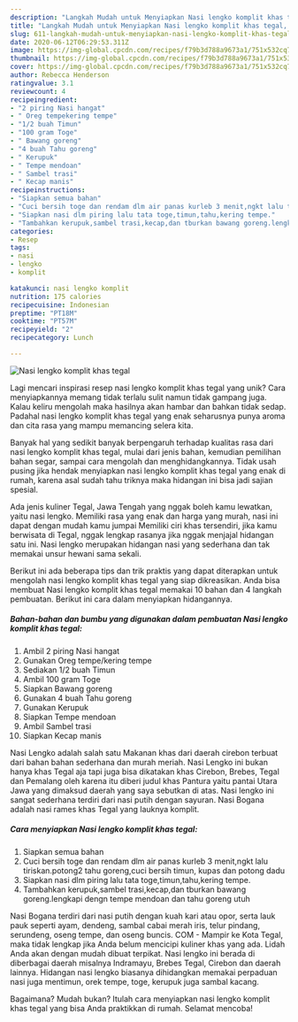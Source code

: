 ```yaml
---
description: "Langkah Mudah untuk Menyiapkan Nasi lengko komplit khas tegal, Enak"
title: "Langkah Mudah untuk Menyiapkan Nasi lengko komplit khas tegal, Enak"
slug: 611-langkah-mudah-untuk-menyiapkan-nasi-lengko-komplit-khas-tegal-enak
date: 2020-06-12T06:29:53.311Z
image: https://img-global.cpcdn.com/recipes/f79b3d788a9673a1/751x532cq70/nasi-lengko-komplit-khas-tegal-foto-resep-utama.jpg
thumbnail: https://img-global.cpcdn.com/recipes/f79b3d788a9673a1/751x532cq70/nasi-lengko-komplit-khas-tegal-foto-resep-utama.jpg
cover: https://img-global.cpcdn.com/recipes/f79b3d788a9673a1/751x532cq70/nasi-lengko-komplit-khas-tegal-foto-resep-utama.jpg
author: Rebecca Henderson
ratingvalue: 3.1
reviewcount: 4
recipeingredient:
- "2 piring Nasi hangat"
- " Oreg tempekering tempe"
- "1/2 buah Timun"
- "100 gram Toge"
- " Bawang goreng"
- "4 buah Tahu goreng"
- " Kerupuk"
- " Tempe mendoan"
- " Sambel trasi"
- " Kecap manis"
recipeinstructions:
- "Siapkan semua bahan"
- "Cuci bersih toge dan rendam dlm air panas kurleb 3 menit,ngkt lalu tiriskan.potong2 tahu goreng,cuci bersih timun, kupas dan potong dadu"
- "Siapkan nasi dlm piring lalu tata toge,timun,tahu,kering tempe."
- "Tambahkan kerupuk,sambel trasi,kecap,dan tburkan bawang goreng.lengkapi dengn tempe mendoan dan tahu goreng utuh"
categories:
- Resep
tags:
- nasi
- lengko
- komplit

katakunci: nasi lengko komplit 
nutrition: 175 calories
recipecuisine: Indonesian
preptime: "PT18M"
cooktime: "PT57M"
recipeyield: "2"
recipecategory: Lunch

---
```



![Nasi lengko komplit khas tegal](https://img-global.cpcdn.com/recipes/f79b3d788a9673a1/751x532cq70/nasi-lengko-komplit-khas-tegal-foto-resep-utama.jpg)

Lagi mencari inspirasi resep nasi lengko komplit khas tegal yang unik? Cara menyiapkannya memang tidak terlalu sulit namun tidak gampang juga. Kalau keliru mengolah maka hasilnya akan hambar dan bahkan tidak sedap. Padahal nasi lengko komplit khas tegal yang enak seharusnya punya aroma dan cita rasa yang mampu memancing selera kita.

Banyak hal yang sedikit banyak berpengaruh terhadap kualitas rasa dari nasi lengko komplit khas tegal, mulai dari jenis bahan, kemudian pemilihan bahan segar, sampai cara mengolah dan menghidangkannya. Tidak usah pusing jika hendak menyiapkan nasi lengko komplit khas tegal yang enak di rumah, karena asal sudah tahu triknya maka hidangan ini bisa jadi sajian spesial.

Ada jenis kuliner Tegal, Jawa Tengah yang nggak boleh kamu lewatkan, yaitu nasi lengko. Memiliki rasa yang enak dan harga yang murah, nasi ini dapat dengan mudah kamu jumpai Memiliki ciri khas tersendiri, jika kamu berwisata di Tegal, nggak lengkap rasanya jika nggak menjajal hidangan satu ini. Nasi lengko merupakan hidangan nasi yang sederhana dan tak memakai unsur hewani sama sekali.


Berikut ini ada beberapa tips dan trik praktis yang dapat diterapkan untuk mengolah nasi lengko komplit khas tegal yang siap dikreasikan. Anda bisa membuat Nasi lengko komplit khas tegal memakai 10 bahan dan 4 langkah pembuatan. Berikut ini cara dalam menyiapkan hidangannya.

<!--inarticleads1-->

##### Bahan-bahan dan bumbu yang digunakan dalam pembuatan Nasi lengko komplit khas tegal:

1. Ambil 2 piring Nasi hangat
1. Gunakan  Oreg tempe/kering tempe
1. Sediakan 1/2 buah Timun
1. Ambil 100 gram Toge
1. Siapkan  Bawang goreng
1. Gunakan 4 buah Tahu goreng
1. Gunakan  Kerupuk
1. Siapkan  Tempe mendoan
1. Ambil  Sambel trasi
1. Siapkan  Kecap manis


Nasi Lengko adalah salah satu Makanan khas dari daerah cirebon terbuat dari bahan bahan sederhana dan murah meriah. Nasi Lengko ini bukan hanya khas Tegal aja tapi juga bisa dikatakan khas Cirebon, Brebes, Tegal dan Pemalang oleh karena itu diberi judul khas Pantura yaitu pantai Utara Jawa yang dimaksud daerah yang saya sebutkan di atas. Nasi lengko ini sangat sederhana terdiri dari nasi putih dengan sayuran. Nasi Bogana adalah nasi rames khas Tegal yang lauknya komplit. 

<!--inarticleads2-->

##### Cara menyiapkan Nasi lengko komplit khas tegal:

1. Siapkan semua bahan
1. Cuci bersih toge dan rendam dlm air panas kurleb 3 menit,ngkt lalu tiriskan.potong2 tahu goreng,cuci bersih timun, kupas dan potong dadu
1. Siapkan nasi dlm piring lalu tata toge,timun,tahu,kering tempe.
1. Tambahkan kerupuk,sambel trasi,kecap,dan tburkan bawang goreng.lengkapi dengn tempe mendoan dan tahu goreng utuh


Nasi Bogana terdiri dari nasi putih dengan kuah kari atau opor, serta lauk pauk seperti ayam, dendeng, sambal cabai merah iris, telur pindang, serundeng, oseng tempe, dan oseng buncis. COM - Mampir ke Kota Tegal, maka tidak lengkap jika Anda belum mencicipi kuliner khas yang ada. Lidah Anda akan dengan mudah dibuat terpikat. Nasi lengko ini berada di diberbagai daerah misalnya Indramayu, Brebes Tegal, Cirebon dan daerah lainnya. Hidangan nasi lengko biasanya dihidangkan memakai perpaduan nasi juga mentimun, orek tempe, toge, kerupuk juga sambal kacang. 

Bagaimana? Mudah bukan? Itulah cara menyiapkan nasi lengko komplit khas tegal yang bisa Anda praktikkan di rumah. Selamat mencoba!
